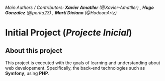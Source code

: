 ###### Main Authors / Contributors: **Xavier Amatller** (@Xavier-Amatller) , **Hugo González** (@perita23) , **Martí Diciano** (@HodeonArtz)
# Initial Project (*Projecte Inicial*)

## About this project

This project is executed with the goals of learning and understanding about web developement. Specifically, the back-end technologies such as **Symfony**, using **PHP**.
